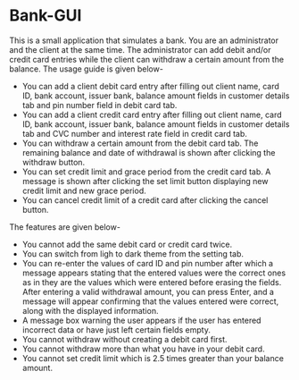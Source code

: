 # Bank-GUI
This is a small application that simulates a bank. You are an administrator and the client at the same time. The administrator can add debit and/or credit card entries while the client can withdraw a certain amount from the balance. The usage guide is given below- 

  - You can add a client debit card entry after filling out client name, card ID, bank account, issuer bank, balance amount fields in customer details tab and pin number field in debit card tab.
  - You can add a client credit card entry after filling out client name, card ID, bank account, issuer bank, balance amount fields in customer details tab and CVC number and interest rate field in credit card tab.
  - You can withdraw a certain amount from the debit card tab. The remaining balance and date of withdrawal is shown after clicking the withdraw button.
  - You can set credit limit and grace period from the credit card tab. A message is shown after clicking the set limit button displaying new credit limit and new grace period.
  - You can cancel credit limit of a credit card after clicking the cancel button.

The features are given below-

  - You cannot add the same debit card or credit card twice.
  - You can switch from ligh to dark theme from the setting tab.
  - You can re-enter the values of card ID and pin number after which a message appears stating that the entered values were the correct ones as in they are the values which were entered before erasing the fields. After entering a valid withdrawal amount, you can press Enter, and a message will appear confirming that the values entered were correct, along with the displayed information.
  - A message box warning the user appears if the user has entered incorrect data or have just left certain fields empty.
  - You cannot withdraw without creating a debit card first.
  - You cannot withdraw more than what you have in your debit card.
  - You cannot set credit limit which is 2.5 times greater than your balance amount.
